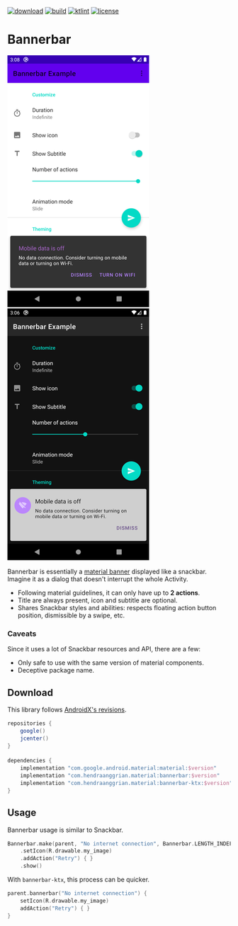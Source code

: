 [![download](https://api.bintray.com/packages/hendraanggrian/material/bannerbar/images/download.svg)](https://bintray.com/hendraanggrian/material/bannerbar/_latestVersion)
[![build](https://travis-ci.com/hendraanggrian/bannerbar.svg)](https://travis-ci.com/hendraanggrian/bannerbar)
[![ktlint](https://img.shields.io/badge/code%20style-%E2%9D%A4-FF4081.svg)](https://ktlint.github.io/)
[![license](https://img.shields.io/github/license/hendraanggrian/bannerbar)](http://www.apache.org/licenses/LICENSE-2.0)

Bannerbar
=========
![example_light][example_light]
![example_dark][example_dark]

Bannerbar is essentially a [material banner](https://material.io/components/banners) displayed like a snackbar.
Imagine it as a dialog that doesn't interrupt the whole Activity.
* Following material guidelines, it can only have up to **2 actions**.
* Title are always present, icon and subtitle are optional.
* Shares Snackbar styles and abilities: respects floating action button position, dismissible by a swipe, etc. 

### Caveats
Since it uses a lot of Snackbar resources and API, there are a few: 
* Only safe to use with the same version of material components.
* Deceptive package name.

Download
--------
This library follows [AndroidX's revisions][androidx-rn].

```gradle
repositories {
    google()
    jcenter()
}

dependencies {
    implementation "com.google.android.material:material:$version"
    implementation "com.hendraanggrian.material:bannerbar:$version"
    implementation "com.hendraanggrian.material:bannerbar-ktx:$version" // optional Kotlin extensions
}
```

Usage
-----
Bannerbar usage is similar to Snackbar.

```kotlin
Bannerbar.make(parent, "No internet connection", Bannerbar.LENGTH_INDEFINITE)
    .setIcon(R.drawable.my_image)
    .addAction("Retry") { }
    .show()
```

With `bannerbar-ktx`, this process can be quicker.

```kotlin
parent.bannerbar("No internet connection") {
    setIcon(R.drawable.my_image)
    addAction("Retry") { }
}
```

[example_light]: /art/example_light.png
[example_dark]: /art/example_dark.png
[androidx-rn]: https://developer.android.com/topic/libraries/support-library/androidx-rn
